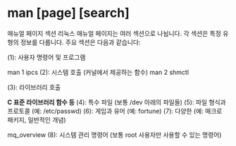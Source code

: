 # man [page] [search]

매뉴얼 페이지 섹션
리눅스 매뉴얼 페이지는 여러 섹션으로 나뉩니다. 각 섹션은 특정 유형의 정보를 다룹니다. 주요 섹션은 다음과 같습니다:

(1): 사용자 명령어 및 프로그램

man 1 ipcs
(2): 시스템 호출 (커널에서 제공하는 함수)
man 2 shmctl

(3): 라이브러리 호출 

**C 표준 라이브러리 함수 등**
(4): 특수 파일 (보통 /dev 아래의 파일들)
(5): 파일 형식과 프로토콜 (예: /etc/passwd)
(6): 게임과 유머 (예: fortune)
(7): 다양한 (예: 매크로 패키지, 일반적인 개념)

mq_overview
(8): 시스템 관리 명령어 (보통 root 사용자만 사용할 수 있는 명령어)


